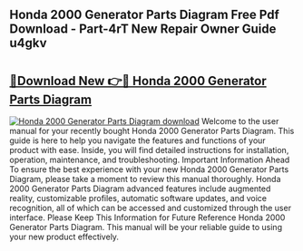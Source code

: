 ## Honda 2000 Generator Parts Diagram Free Pdf Download - Part-4rT New Repair Owner Guide u4gkv

# <h2><a href="http://dfklz4.blite.top/?on=Honda+2000+Generator+Parts+Diagram">🔗Download New 👉🔴 Honda 2000 Generator Parts Diagram</a></h2>

[![Honda 2000 Generator Parts Diagram download](https://i.imgur.com/lujVjoI.png)](http://dfklz4.blite.top/?on=Honda+2000+Generator+Parts+Diagram)
Welcome to the user manual for your recently bought Honda 2000 Generator Parts Diagram. This guide is here to help you navigate the features and functions of your product with ease. Inside, you will find detailed instructions for installation, operation, maintenance, and troubleshooting. Important Information Ahead To ensure the best experience with your new Honda 2000 Generator Parts Diagram, please take a moment to review this manual thoroughly. Honda 2000 Generator Parts Diagram advanced features include augmented reality, customizable profiles, automatic software updates, and voice recognition, all of which can be accessed and customized through the user interface. Please Keep This Information for Future Reference Honda 2000 Generator Parts Diagram. This manual will be your reliable guide to using your new product effectively.
